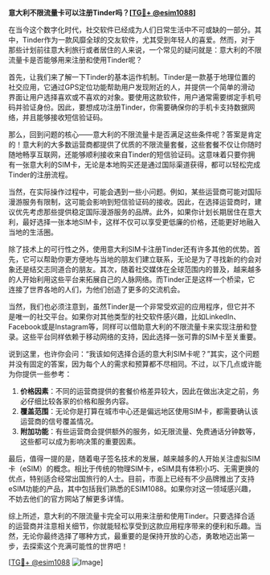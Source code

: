 **意大利不限流量卡可以注册Tinder吗？[[TG💪+ @esim1088](https://t.me/s/esim1088)]**

在当今这个数字化时代，社交软件已经成为人们日常生活中不可或缺的一部分。其中，Tinder作为一款风靡全球的交友软件，尤其受到年轻人的喜爱。然而，对于那些计划前往意大利旅行或者居住的人来说，一个常见的疑问就是：意大利的不限流量卡是否能够用来注册和使用Tinder呢？

首先，让我们来了解一下Tinder的基本运作机制。Tinder是一款基于地理位置的社交应用，它通过GPS定位功能帮助用户发现附近的人，并提供一个简单的滑动界面让用户选择喜欢或不喜欢的对象。要使用这款软件，用户通常需要绑定手机号码并验证身份。因此，要想成功注册Tinder，你需要确保你的手机卡支持数据网络，并且能够接收短信验证码。

那么，回到问题的核心——意大利的不限流量卡是否满足这些条件呢？答案是肯定的！意大利的大多数运营商都提供了优质的不限流量套餐，这些套餐不仅让你随时随地畅享互联网，还能够顺利接收来自Tinder的短信验证码。这意味着只要你拥有一张意大利的SIM卡，无论是本地购买还是通过国际渠道获得，都可以轻松完成Tinder的注册流程。

当然，在实际操作过程中，可能会遇到一些小问题。例如，某些运营商可能对国际漫游服务有限制，这可能会影响到短信验证码的接收。因此，在选择运营商时，建议优先考虑那些提供稳定国际漫游服务的品牌。此外，如果你计划长期居住在意大利，最好选择一张本地SIM卡，这样不仅可以享受更低廉的价格，还能更好地融入当地的生活圈。

除了技术上的可行性之外，使用意大利SIM卡注册Tinder还有许多其他的优势。首先，它可以帮助你更方便地与当地的朋友们建立联系，无论是为了寻找新的约会对象还是结交志同道合的朋友。其次，随着社交媒体在全球范围内的普及，越来越多的人开始利用这些平台来拓展自己的人脉网络。而Tinder正是这样一个桥梁，它连接了世界各地的人们，为他们创造了更多的交流机会。

当然，我们也必须注意到，虽然Tinder是一个非常受欢迎的应用程序，但它并不是唯一的社交平台。如果你对其他类型的社交软件感兴趣，比如LinkedIn、Facebook或是Instagram等，同样可以借助意大利的不限流量卡来实现注册和登录。这些平台同样依赖于移动网络的支持，因此选择一张可靠的SIM卡至关重要。

说到这里，也许你会问：“我该如何选择合适的意大利SIM卡呢？”其实，这个问题并没有固定的答案，因为每个人的需求和预算都不尽相同。不过，以下几点或许能为你提供一些参考：

1. **价格因素**：不同的运营商提供的套餐价格差异较大，因此在做出决定之前，务必仔细比较各家的价格和服务内容。
2. **覆盖范围**：无论你是打算在城市中心还是偏远地区使用SIM卡，都需要确认该运营商的信号覆盖情况。
3. **附加功能**：有些运营商会提供额外的服务，如无限流量、免费通话分钟数等，这些都可以成为影响决策的重要因素。

最后，值得一提的是，随着电子签名技术的发展，越来越多的人开始关注虚拟SIM卡（eSIM）的概念。相比于传统的物理SIM卡，eSIM具有体积小巧、无需更换的优点，特别适合经常出国旅行的人士。目前，市面上已经有不少品牌推出了支持eSIM功能的产品，其中包括我们熟悉的ESIM1088。如果你对这一领域感兴趣，不妨去他们的官方网站了解更多详情。

综上所述，意大利的不限流量卡完全可以用来注册和使用Tinder。只要选择合适的运营商并注意相关细节，你就能轻松享受到这款应用程序带来的便利和乐趣。当然，无论你最终选择了哪种方式，最重要的是保持开放的心态，勇敢地迈出第一步，去探索这个充满可能性的世界吧！

[[TG💪+ @esim1088](https://t.me/s/esim1088) ![Image](https://i.postimg.cc/4NQfJmqS/Snipaste-2025-05-13-00-14-12.png)]